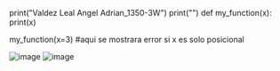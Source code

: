 print("Valdez Leal Angel Adrian_1350-3W")
print("")
def my_function(x):
    print(x)

my_function(x=3)  #aqui se mostrara error si x es solo posicional

![image](https://github.com/user-attachments/assets/e34ef591-e91a-4e3f-b96f-3c6752e5f36c)
![image](https://github.com/user-attachments/assets/adc3dcf2-c589-4ba8-b71c-b5a34e74e6f5)
